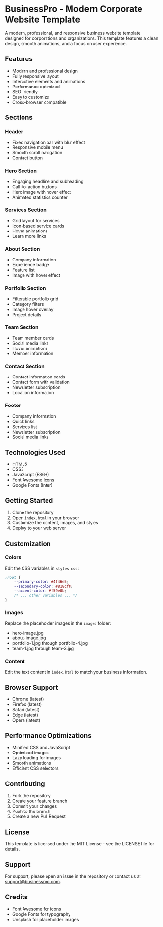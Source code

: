 # BusinessPro - Modern Corporate Website Template

A modern, professional, and responsive business website template designed for corporations and organizations. This template features a clean design, smooth animations, and a focus on user experience.

## Features

- Modern and professional design
- Fully responsive layout
- Interactive elements and animations
- Performance optimized
- SEO friendly
- Easy to customize
- Cross-browser compatible

## Sections

### Header
- Fixed navigation bar with blur effect
- Responsive mobile menu
- Smooth scroll navigation
- Contact button

### Hero Section
- Engaging headline and subheading
- Call-to-action buttons
- Hero image with hover effect
- Animated statistics counter

### Services Section
- Grid layout for services
- Icon-based service cards
- Hover animations
- Learn more links

### About Section
- Company information
- Experience badge
- Feature list
- Image with hover effect

### Portfolio Section
- Filterable portfolio grid
- Category filters
- Image hover overlay
- Project details

### Team Section
- Team member cards
- Social media links
- Hover animations
- Member information

### Contact Section
- Contact information cards
- Contact form with validation
- Newsletter subscription
- Location information

### Footer
- Company information
- Quick links
- Services list
- Newsletter subscription
- Social media links

## Technologies Used

- HTML5
- CSS3
- JavaScript (ES6+)
- Font Awesome Icons
- Google Fonts (Inter)

## Getting Started

1. Clone the repository
2. Open `index.html` in your browser
3. Customize the content, images, and styles
4. Deploy to your web server

## Customization

### Colors
Edit the CSS variables in `styles.css`:
```css
:root {
    --primary-color: #4f46e5;
    --secondary-color: #818cf8;
    --accent-color: #f59e0b;
    /* ... other variables ... */
}
```

### Images
Replace the placeholder images in the `images` folder:
- hero-image.jpg
- about-image.jpg
- portfolio-1.jpg through portfolio-4.jpg
- team-1.jpg through team-3.jpg

### Content
Edit the text content in `index.html` to match your business information.

## Browser Support

- Chrome (latest)
- Firefox (latest)
- Safari (latest)
- Edge (latest)
- Opera (latest)

## Performance Optimizations

- Minified CSS and JavaScript
- Optimized images
- Lazy loading for images
- Smooth animations
- Efficient CSS selectors

## Contributing

1. Fork the repository
2. Create your feature branch
3. Commit your changes
4. Push to the branch
5. Create a new Pull Request

## License

This template is licensed under the MIT License - see the LICENSE file for details.

## Support

For support, please open an issue in the repository or contact us at support@businesspro.com.

## Credits

- Font Awesome for icons
- Google Fonts for typography
- Unsplash for placeholder images 